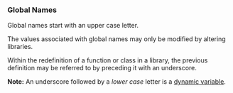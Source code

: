 ### Global Names

Global names start with an upper case letter.

The values associated with global names may only be modified by altering libraries.

Within the redefinition of a function or class in a library, the previous definition may be referred to by preceding it with an underscore.

**Note:** An underscore followed by a *lower case* letter is a [dynamic variable](<Dynamic Variables.md>).